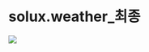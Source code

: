 # solux.weather_최종

<img src="https://img.shields.io/badge/React-61DAFB?style=flat&logo=React&logoColor=white"/>
